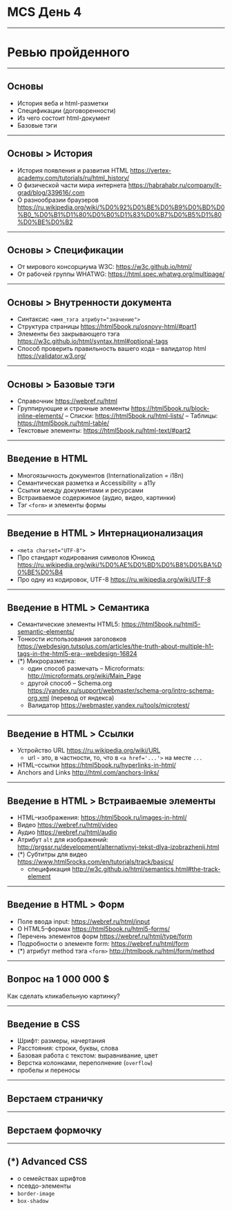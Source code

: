 # MCS День 4

---

# Ревью пройденного

---

## Основы

- История веба и html-разметки
- Спецификации (договоренности)
- Из чего состоит html-документ
- Базовые тэги

---

## Основы > История

- История появления и развития HTML https://vertex-academy.com/tutorials/ru/html_history/
- О физической части мира интернета https://habrahabr.ru/company/it-grad/blog/339616/.com
- О разнообразии браузеров https://ru.wikipedia.org/wiki/%D0%92%D0%BE%D0%B9%D0%BD%D0%B0_%D0%B1%D1%80%D0%B0%D1%83%D0%B7%D0%B5%D1%80%D0%BE%D0%B2
---

## Основы > Спецификации

- От мирового консорциума W3C: https://w3c.github.io/html/
- От рабочей группы WHATWG: https://html.spec.whatwg.org/multipage/

---

## Основы > Внутренности документа
- Синтаксис `<имя_тэга атрибут="значение">`
- Структура страницы https://html5book.ru/osnovy-html/#part1
- Элементы без закрывающего тэга https://w3c.github.io/html/syntax.html#optional-tags
- Способ проверить правильность вашего кода – валидатор html https://validator.w3.org/

---

## Основы > Базовые тэги

- Справочник https://webref.ru/html
- Группирующие и строчные элементы https://html5book.ru/block-inline-elements/
– Списки: https://html5book.ru/html-lists/
– Таблицы: https://html5book.ru/html-table/
- Текстовые элементы: https://html5book.ru/html-text/#part2

---

## Введение в HTML

- Многоязычность документов (Internationalization = i18n)
- Семантическая разметка и Accessibility = a11y
- Ссылки между документами и ресурсами
- Встраиваемое содержимое (аудио, видео, картинки)
- Тэг `<form>` и элементы формы

---

## Введение в HTML > Интернационализация

- `<meta charset="UTF-8">`
- Про стандарт кодирования символов Юникод https://ru.wikipedia.org/wiki/%D0%AE%D0%BD%D0%B8%D0%BA%D0%BE%D0%B4
- Про одну из кодировок, UTF-8 https://ru.wikipedia.org/wiki/UTF-8

---

## Введение в HTML > Семантика

- Семантические элементы HTML5: https://html5book.ru/html5-semantic-elements/
- Тонкости использования заголовков https://webdesign.tutsplus.com/articles/the-truth-about-multiple-h1-tags-in-the-html5-era--webdesign-16824
- (*) Микроразметка:
    - один способ размечать – Microformats: http://microformats.org/wiki/Main_Page
    - другой способ – Schema.org https://yandex.ru/support/webmaster/schema-org/intro-schema-org.xml (перевод от яндекса)
    - Валидатор https://webmaster.yandex.ru/tools/microtest/

---

## Введение в HTML > Ссылки

- Устройство URL https://ru.wikipedia.org/wiki/URL
    - url - это, в частности, то, что в `<a href='...'>` на месте `...`
- HTML–ссылки https://html5book.ru/hyperlinks-in-html/
- Anchors and Links http://html.com/anchors-links/

---

## Введение в HTML > Встраиваемые элементы

- HTML–изображения: https://html5book.ru/images-in-html/
- Видео https://webref.ru/html/video
- Аудио https://webref.ru/html/audio
- Атрибут `alt` для изображений: http://prgssr.ru/development/alternativnyj-tekst-dlya-izobrazhenij.html
- (*) Субтитры для видео https://www.html5rocks.com/en/tutorials/track/basics/
    - спецификация http://w3c.github.io/html/semantics.html#the-track-element

---

## Введение в HTML > Форм

- Поле ввода input: https://webref.ru/html/input
- О HTML5–формах https://html5book.ru/html5-forms/
- Перечень элементов форм https://webref.ru/html/type/form
- Подробности о элементе form: https://webref.ru/html/form
- (*) атрибут method тэга `<form>` http://htmlbook.ru/html/form/method

---

## Вопрос на 1 000 000 $

Как сделать кликабельную картинку?

---

## Введение в CSS

 - Шрифт: размеры, начертания
 - Расстояния: строки, буквы, слова
 - Базовая работа с текстом: выравнивание, цвет
 - Верстка колонками, переполнение (`overflow`)
 - пробелы и переносы

---

## Верстаем страничку

---

## Верстаем формочку

---

## (*) Advanced CSS

- о семействах шрифтов
- псевдо-элементы
- `border-image`
- `box-shadow`